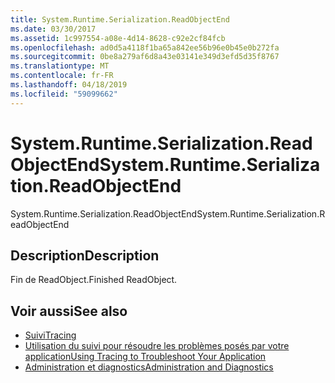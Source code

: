 ```yaml
---
title: System.Runtime.Serialization.ReadObjectEnd
ms.date: 03/30/2017
ms.assetid: 1c997554-a08e-4d14-8628-c92e2cf84fcb
ms.openlocfilehash: ad0d5a4118f1ba65a842ee56b96e0b45e0b272fa
ms.sourcegitcommit: 0be8a279af6d8a43e03141e349d3efd5d35f8767
ms.translationtype: MT
ms.contentlocale: fr-FR
ms.lasthandoff: 04/18/2019
ms.locfileid: "59099662"
---
```

# <a name="systemruntimeserializationreadobjectend"></a><span data-ttu-id="0be1c-102">System.Runtime.Serialization.ReadObjectEnd</span><span class="sxs-lookup"><span data-stu-id="0be1c-102">System.Runtime.Serialization.ReadObjectEnd</span></span>
<span data-ttu-id="0be1c-103">System.Runtime.Serialization.ReadObjectEnd</span><span class="sxs-lookup"><span data-stu-id="0be1c-103">System.Runtime.Serialization.ReadObjectEnd</span></span>  
  
## <a name="description"></a><span data-ttu-id="0be1c-104">Description</span><span class="sxs-lookup"><span data-stu-id="0be1c-104">Description</span></span>  
 <span data-ttu-id="0be1c-105">Fin de ReadObject.</span><span class="sxs-lookup"><span data-stu-id="0be1c-105">Finished ReadObject.</span></span>  
  
## <a name="see-also"></a><span data-ttu-id="0be1c-106">Voir aussi</span><span class="sxs-lookup"><span data-stu-id="0be1c-106">See also</span></span>

- [<span data-ttu-id="0be1c-107">Suivi</span><span class="sxs-lookup"><span data-stu-id="0be1c-107">Tracing</span></span>](../../../../../docs/framework/wcf/diagnostics/tracing/index.md)
- [<span data-ttu-id="0be1c-108">Utilisation du suivi pour résoudre les problèmes posés par votre application</span><span class="sxs-lookup"><span data-stu-id="0be1c-108">Using Tracing to Troubleshoot Your Application</span></span>](../../../../../docs/framework/wcf/diagnostics/tracing/using-tracing-to-troubleshoot-your-application.md)
- [<span data-ttu-id="0be1c-109">Administration et diagnostics</span><span class="sxs-lookup"><span data-stu-id="0be1c-109">Administration and Diagnostics</span></span>](../../../../../docs/framework/wcf/diagnostics/index.md)
